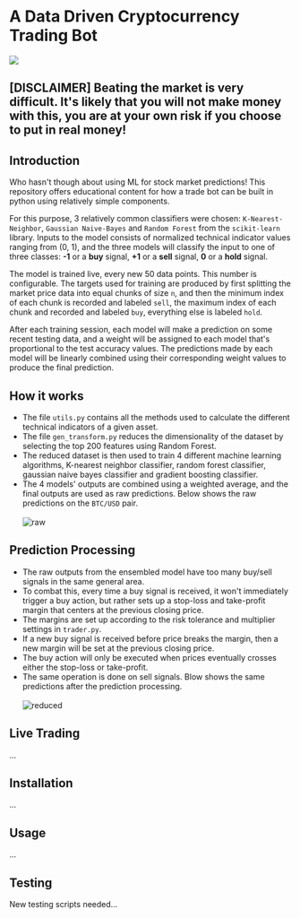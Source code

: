 # A Data Driven Cryptocurrency Trading Bot
![](media/demo.gif)

## [**DISCLAIMER**] Beating the market is very difficult. It's likely that you will not make money with this, you are at your own risk if you choose to put in real money!

## Introduction

Who hasn't though about using ML for stock market predictions! This repository offers educational content for how a trade bot can be built in python using relatively simple components. 

For this purpose, 3 relatively common classifiers were chosen: `K-Nearest-Neighbor`, `Gaussian Naive-Bayes` and `Random Forest` from the `scikit-learn` library. Inputs to the model consists of normalized technical indicator values ranging from (0, 1), and the three models will classify the input to one of three classes: **-1** or a **buy** signal, **+1** or a **sell** signal, **0** or a **hold** signal.

The model is trained live, every new 50 data points. This number is configurable. The targets used for training are produced by first splitting the market price data into equal chunks of size `n`, and then the minimum index of each chunk is recorded and labeled `sell`, the maximum index of each chunk and recorded and labeled `buy`, everything else is labeled `hold`.

After each training session, each model will make a prediction on some recent testing data, and a weight will be assigned to each model that's proportional to the test accuracy values. The predictions made by each model will be linearly combined using their corresponding weight values to produce the final prediction.


## How it works
* The file ```utils.py``` contains all the methods used to calculate the different technical indicators of a given asset.
* The file ```gen_transform.py``` reduces the dimensionality of the dataset by selecting the top 200 features using Random Forest. 
* The reduced dataset is then used to train 4 different machine learning algorithms, K-nearest neighbor classifier, random forest classifier, gaussian naive bayes classifier and gradient boosting classifier.
*  The 4 models' outputs are combined using a weighted average, and the final outputs are used as raw predictions. Below shows the raw predictions on the ```BTC/USD``` pair.\
\
![raw](https://user-images.githubusercontent.com/86272122/139788759-5549fe69-1c03-4d94-86c8-39582657bd08.png)

## Prediction Processing
* The raw outputs from the ensembled model have too many buy/sell signals in the same general area. 
* To combat this, every time a buy signal is received, it won't immediately trigger a buy action, but rather sets up a stop-loss and take-profit margin that centers at the previous closing price.
* The margins are set up according to the risk tolerance and multiplier settings in ```trader.py```.
* If a new buy signal is received before price breaks the margin, then a new margin will be set at the previous closing price.
* The buy action will only be executed when prices eventually crosses either the stop-loss or take-profit. 
* The same operation is done on sell signals. Blow shows the same predictions after the prediction processing.\
\
![reduced](https://user-images.githubusercontent.com/86272122/139963255-fbecb351-fc31-47c1-880b-c6a71423d9ba.png)

## Live Trading
...

## Installation
...

## Usage
...

## Testing
New testing scripts needed...
